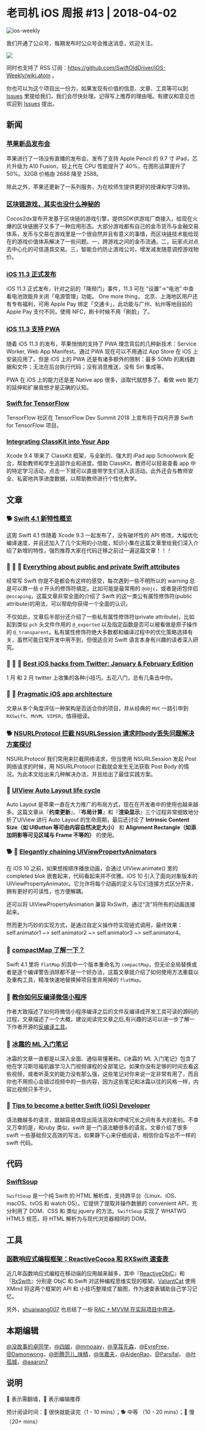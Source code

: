 # 老司机 iOS 周报 #13 | 2018-04-02

![ios-weekly](../assets/ios-weekly.png)

我们开通了公众号，每期发布时公众号会推送消息，欢迎关注。

![](https://github.com/SwiftOldDriver/iOS-Weekly/blob/master/assets/qrcode_for_wechat.jpg)

同时也支持了 RSS 订阅：https://github.com/SwiftOldDriver/iOS-Weekly/wiki.atom 。

你也可以为这个项目出一份力，如果发现有价值的信息、文章、工具等可以到 [Issues](https://github.com/SwiftOldDriver/iOS-Weekly/issues) 里提给我们，我们会尽快处理。记得写上推荐的理由哦。有建议和意见也欢迎到 [Issues](https://github.com/SwiftOldDriver/iOS-Weekly/issues) 提出。

## 新闻

### [苹果新品发布会](https://weibo.com/ttarticle/p/show?id=2309404222454724750665)

苹果进行了一场没有直播的发布会。发布了支持 Apple Pencil 的 9.7 寸 iPad，芯片升级为 A10 Fusion，较上代在 CPU 性能提升了 40%，在图形运算提升了 50%。32GB 价格由 2688 降至 2588。

除此之外，苹果还更新了一系列服务，为在校师生提供更好的授课和学习体验。

### [区块链游戏，其实也没什么神秘的](http://www.cocoachina.com/blockchain/20180327/22792.html)

Cocos2dx宣布开发基于区块链的游戏引擎，提供SDK供游戏厂商接入，给现在火爆的区块链圈子又多了一种应用形态。大部分游戏都有自己的金币货币与金融交易体系，发币与交易在游戏里是一个很自然并且有意义的事情，而区块链技术能给现在的游戏价值体系解决了一些问题。一，跨游戏之间的金币流通。二，玩家点对点去中心化的可信道具交易。三，智能合约防止游戏公司，增发减发随意调控游戏物价。

### [iOS 11.3 正式发布](https://www.apple.com/cn/newsroom/2018/03/ios-11-3-is-available-today/)

iOS 11.3 正式发布，针对之前的「降频门」事件，11.3 可在 “设置”->“电池” 中查看电池效能并关闭「电源管理」功能。
One more thing， 北京、上海地区用户还有专有福利，可用 Apple Pay 绑定「交通卡」，此功能与广州、杭州等地目前的 Apple Pay 支付不同，使用 NFC，刷卡时候不用「刷脸」了。

### [iOS 11.3 支持 PWA](https://mp.weixin.qq.com/s/BiAYM-Ia5lYf0qv3DHmPjg)

随着 iOS 11.3 的发布，苹果悄悄的支持了 PWA 理念背后的几种新技术：Service Worker, Web App Manifest。通过 PWA 现在可以不用通过 App Store 在 iOS 上安装应用了。但是 iOS 上的 PWA 还是有诸多额外的限制：最多 50Mb 的离线数据和文件；无法在后台执行代码；没有消息推送，没有 Siri 集成等。

PWA 在 iOS 上的能力还是差 Native app 很多，谈取代就想多了。看做 web 能力的延伸和扩展我想才是正确的认知。

### [Swift for TensorFlow](https://www.tensorflow.org/community/swift)

TensorFlow 社区在 TensorFlow Dev Summit 2018 上宣布将于四月开源 Swift for TensorFlow 项目。

### [Integrating ClassKit into Your App](https://developer.apple.com/classkit/)

Xcode 9.4 带来了 ClassKit 框架，与全新的、强大的 iPad app Schoolwork 配合，帮助教师和学生追踪作业和进度。借助 ClassKit，教师可以轻易查看 app 中的特定学习活动，点击一下就可以直接带学生们进入该活动。此外还会与教师安全、私密地共享进度数据，以帮助教师进行个性化教学。

## 文章

### 🐕 [Swift 4.1 新特性概览](https://mp.weixin.qq.com/s/2PNE2yPIiyn4y-cqHZgWiQ)

这周 Swift 4.1 伴随着 Xcode 9.3 一起发布了，没有破坏性的 API 修改，大幅优化编译速度，并且还加入了几个实用的小功能，知识小集在这篇文章里给我们深入介绍了新增的特性，强烈推荐大家在代码迁移之前过一遍这篇文章！！！

### 🐢 🌟 🚧 [Everything about public and private Swift attributes](https://theswiftdev.com/2018/03/29/everything-about-public-and-private-swift-attributes/)

经常写 Swift 你是不是都会有这样的感受，每次遇到一些不明所以的 warning 总是可以靠一些 `@` 开头的修饰符搞定。比如可能是最常用的 `@objc`，或者是闭包伴侣 `@escaping`，这篇文章非常全面的介绍了 Swift 的这一类公有属性修饰符(public attribute)的用法，可以帮助你获得一个全面的认识。

不仅如此，文章后半部分还介绍了一些私有属性修饰符(private attribute)，比如起到类似 `pch` 头文件作用的 `@_exported` 以及指定函数是否可以被看做是原子操作的 `@_transparent`。私有属性修饰符绝大多数都和编译过程中的优化策略选择有关，虽然可能日常开发中用不到，但很适合对 Swift 语言本身有兴趣的读者深入研究。

### 🐢 🌟 🚧 [Best iOS hacks from Twitter: January & February Edition](http://pxlme.me/CoLJrysj)

1 月 和 2 月 twitter 上收集的各种小技巧。五花八门，总有几条击中你。

### 🐢 🌟 [Pragmatic iOS app architecture](https://medium.com/@martinmitrevski/pragmatic-ios-app-architecture-f7d6334fd8e4)

文章从多个角度评估一种架构是否适合你的项目，并从经典的 `MVC` 一路引申到 `RXSwift`、`MVVM`、`VIPER`，值得细读。

### 🐕 [NSURLProtocol 拦截 NSURLSession 请求时body丢失问题解决方案探讨](https://yq.aliyun.com/articles/543412/?spm=a2c41.11181499.0.0)

NSURLProtocol 我们常用来拦截网络请求，但当使用 NSURLSession 发起 Post 网络请求的时候，用 NSURLProtocol 拦截就会发生无法获取 Post Body 的情况。为此本文给出来几种解决办法，并且给出了最佳实践方案。

### 🐎 [UIView Auto Layout life cycle](http://www.vadimbulavin.com/view-auto-layout-life-cycle/)

Auto Layout 是苹果一直在大力推广的布局方式，现在在开发者中的使用也越来越多。这篇文章从『**约束更新**』、『**布局计算**』和『**渲染显示**』三个过程非常细致地分析了UIView 进行 Auto Layout 的生命周期，最后还讨论了 **Intrinsic Content Size（如 UIButton 等可由内容自然决定大小）** 和 **Alignment Rectangle（如添加阴影等可见区域与 Frame 不等的）** 的使用。

### 🐕 🚧 [Elegantly chaining UIViewPropertyAnimators](https://twittemb.github.io/swift/animations/reactive%20programming/rxswift/2018/03/24/elegantly-chaining-uiviewpropertyanimators/)

在 iOS 10 之前，如果想按顺序播放动画，会通过 UIView.animate() 里的 completed blok 嵌套起来，代码看起来并不优雅。iOS 10 引入了面向对象版本的 UIViewPropertyAnimator。它允许将每个动画的定义与它们连接方式区分开来，拥有更好的可读性，也方便解耦。

还可以将 UIViewPropertyAnimation 兼容 RxSwift，通过“流”将所有的动画连接起来。

然而更为巧妙的实现方式，是通过自定义操作符实现链式调用，最终效果：self.animator1 ~> self.animator2 ~> self.animator3 ~> self.animator4。

### 🐎 [compactMap 了解一下？](https://kemchenj.github.io/2018-04-01/)

Swift 4.1 里将 `flatMap` 的其中一个版本重命名为 `compactMap`，但无论全局替换或者是逐个编译警告消除都不是一个好办法，这篇文章就介绍了如何使用方法重载以及重构工具，精准快速地替换掉项目里弃用掉的 `flatMap`。

### 🐎 [教你如何反编译微信小程序](https://mp.weixin.qq.com/s/secw4vAzCUi-qmCJ3kuxYA)

作者大致描述了如何将微信小程序编译之后的文件反编译成开发工具可读的源码的过程，文章描述了一个大概，建议阅读完文章之后,有兴趣的话可以进一步了解一下作者开源的[反编译工具](https://github.com/qwerty472123/wxappUnpacker)。

### 🐢 [冰霜的 ML 入门笔记](https://github.com/halfrost/Halfrost-Field/blob/master/contents/Machine_Learning/contents.md)

冰霜的文章一直都是以深入全面、通俗易懂著称。《冰霜的 ML 入门笔记》包含了他在学习斯坦福机器学习入门视频课程的全部笔记。如果你没有足够的时间去看这些视频，或者听英文的能力没有那么强，这些笔记对你来说一定非常有用了，而且你也不用担心会错过视频中的一些内容，因为这些笔记和冰霜以往的风格一样，内容比视频只多不少。

### 🐢 [Tips to become a better Swift (iOS) Developer](https://www.developerinsider.in/tips-to-become-a-better-swift-ios-developer/)

语法糖越多的语言，就越容易体现出简洁高效和啰嗦冗长之间有多大的差别。不幸又万幸的是，和ruby 类似，swift 是一门语法糖很多的语言。文章介绍了很多 swift 一些基础但又高效的写法，如果静下心来仔细阅读，相信你会写出不一样的 swift 代码。

## 代码

### [SwiftSoup](https://github.com/scinfu/SwiftSoup)

`SwiftSoup` 是一个纯 Swift 的 HTML 解析库，支持跨平台（Linux、iOS、macOS、tvOS 和 watch OS）。它提供了提取并操作数据的 convenient API，充分利用了 DOM、CSS 和 类似 jquery 的方法。`SwiftSoup` 实现了 WHATWG HTML5 规范，将 HTML 解析为与现代浏览器相同的 DOM。

## 工具

### [函数响应式编程框架：ReactiveCocoa 和 RXSwift 速查表](https://github.com/ValiantCat/FRPCheatSheeta)

近几年函数响应式编程在移动端的应用越来越多，其中『[ReactiveObjC](https://github.com/ReactiveCocoa/ReactiveObjC)』和『[RxSwift](https://github.com/ReactiveX/RxSwift)』分别是 ObjC 和 Swift 对这种编程思维实现的框架。[ValiantCat](https://github.com/ValiantCat) 使用 XMind 将这两个框架的 API 和 小技巧整理成了脑图，作为速查表辅助自己学习记忆。

另外，[shuaiwang007](https://github.com/shuaiwang007) 也总结了一些 [RAC + MVVM 在实际项目中用法](https://github.com/shuaiwang007/RAC)。


## 本期编辑

[@没故事的卓同学](https://weibo.com/1926303682/profile)，[@四娘](https://kemchenj.github.io)，[@mmoaay](https://weibo.com/u/1302422271)，[@享耳先森](https://github.com/iblacksun)，[@EyreFree](https://weibo.com/eyrefree777)，[@Damonwong](https://weibo.com/damonone)，[@折腾范儿_味精](http://weibo.com/agvicking)，[@张嘉夫](https://weibo.com/2949394297)，[@AidenRao](https://weibo.com/AidenRao)，[@Parsifal](https://weibo.com/parsifalchang)， [@叶孤城](https://weibo.com/u/1438670852)，[@aaaron7](https://weibo.com/aaaron7)

## 说明

🚧 表示需翻墙，🌟 表示编辑推荐

预计阅读时间：🐎 很快就能读完（1 - 10 mins）；🐕 中等 （10 - 20 mins）；🐢 慢（20+ mins）



